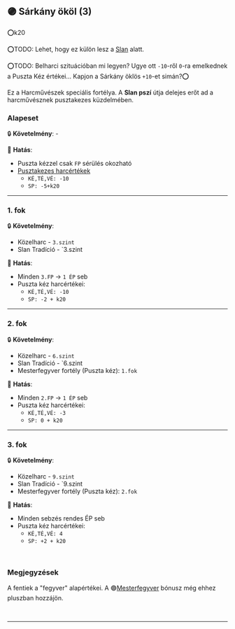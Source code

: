 ## 🟣 Sárkány ököl (3)

⭕k20

⭕TODO: Lehet, hogy ez külön lesz a [Slan](https://github.com/kaktusztea/szilankrpg/wiki/STUDY.slan) alatt.

⭕TODO: Belharci szituációban mi legyen? Ugye ott `-10`-ről `0`-ra emelkednek a Puszta Kéz értékei... Kapjon a Sárkány öklös `+10`-et simán?⭕

Ez a Harcművészek speciális fortélya. A **Slan pszí** útja delejes erőt ad a harcművésznek pusztakezes küzdelmében.
### Alapeset

🔒 **Követelmény**:  -

🌟 **Hatás**:
- Puszta kézzel csak `FP` sérülés okozható
- [Pusztakezes harcértékek](../065_01_harci_helyzetek.md#pusztakezes-harc)
  - `KÉ,TÉ,VÉ: -10`
  - `SP: -5+k20`

---
### 1. fok

🔒 **Követelmény**:
- Közelharc - `3.szint`
- Slan Tradíció - `3.szint

🌟 **Hatás**:
- Minden `3.FP` → `1 ÉP` seb
- Puszta kéz harcértékei:
  - `KÉ,TÉ,VÉ: -10`
  - `SP: -2 + k20`

---
### 2. fok

🔒 **Követelmény**:
- Közelharc - `6.szint`
- Slan Tradíció - `6.szint
- Mesterfegyver fortély (Puszta kéz): `1.fok`

🌟 **Hatás**:
- Minden `2.FP` → `1 ÉP` seb
- Puszta kéz harcértékei:
  - `KÉ,TÉ,VÉ: -3`
  - `SP: 0 + k20`

---
### 3. fok

🔒 **Követelmény**:
- Közelharc - `9.szint`
- Slan Tradíció - `9.szint
- Mesterfegyver fortély (Puszta kéz): `2.fok`

🌟 **Hatás**:
- Minden sebzés rendes ÉP seb
- Puszta kéz harcértékei:
  - `KÉ,TÉ,VÉ: 4`
  - `SP: +2 + k20`


<br />

### Megjegyzések

 A fentiek a "fegyver" alapértékei. A 🟣[Mesterfegyver](../fortelyok.harci/mesterfegyver.md) bónusz még ehhez pluszban hozzájön.

<br />

---
